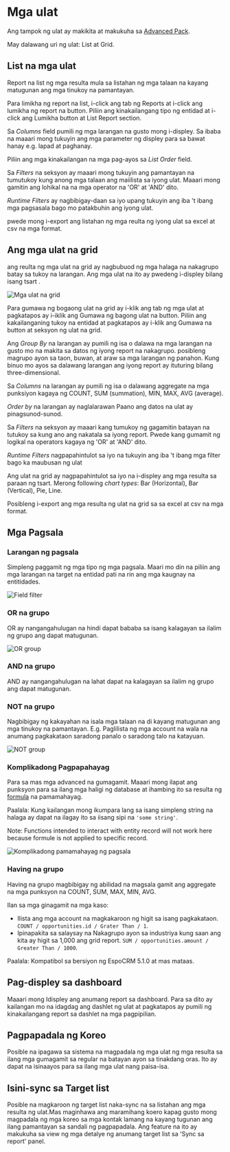 # Mga ulat

Ang tampok ng ulat ay makikita at makukuha sa [Advanced Pack](https://www.espocrm.com/extensions/advanced-pack/).

May dalawang uri ng ulat: List at Grid.  

## List na mga ulat

Report na list ng mga resulta mula sa listahan ng mga talaan na kayang matugunan ang mga tinukoy na pamantayan.

Para limikha ng report na list, i-click ang tab ng Reports at i-click ang lumikha ng report na button. Piliin ang kinakailangang tipo ng entidad at i-click ang Lumikha button at List Report section.

Sa _Columns_ field pumili ng mga larangan na gusto mong i-displey. Sa ibaba na maaari mong tukuyin ang mga parameter ng displey para sa bawat hanay e.g. lapad at paghanay.

Piliin ang mga kinakailangan na mga pag-ayos sa  _List Order_ field. 

Sa _Filters_ na seksyon ay maaari mong tukuyin ang pamantayan na tumutukoy kung anong mga talaan ang maiilista sa iyong ulat. Maaari mong gamitin ang lohikal na na mga operator na 'OR' at 'AND' dito.

_Runtime Filters_ ay nagbibigay-daan sa iyo upang tukuyin ang iba 't ibang mga pagsasala bago mo patakbuhin ang iyong ulat.

pwede mong i-export ang listahan ng mga reulta ng iyong ulat sa excel at csv na mga format.

## Ang mga ulat na grid

ang reulta ng mga ulat na grid ay nagbubuod ng mga halaga na nakagrupo batay sa tukoy na larangan. Ang mga ulat na ito ay pwedeng i-displey bilang isang tsart .

![Mga ulat na grid](../_static/images/user-guide/reports/grid.png)

Para gumawa ng bogaong ulat na grid ay i-klik ang tab ng mga ulat at pagkatapos ay i-iklik ang Gumawa ng bagong ulat na button. Piliin ang kakailanganing tukoy na entidad at pagkatapos ay i-klik ang Gumawa na button at seksyon ng ulat na grid.

Ang _Group By_ na larangan ay pumili ng isa o dalawa na mga larangan na gusto mo na makita sa datos ng iyong report na nakagrupo. posibleng magrupo ayon sa taon, buwan, at araw sa mga larangan ng panahon. Kung binuo mo ayos sa dalawang larangan ang iyong report ay ituturing bilang three-dimensional.

Sa _Columns_ na larangan ay pumili ng isa o dalawang aggregate na mga punksiyon kagaya ng  COUNT, SUM (summation), MIN, MAX, AVG (average).

_Order by_ na larangan ay naglalarawan Paano ang datos na ulat ay pinagsunod-sunod.

Sa _Filters_ na seksyon ay maaari kang tumukoy ng gagamitin batayan na tutukoy sa kung ano ang nakatala sa iyong report. Pwede kang gumamit ng logikal na operators kagaya ng 'OR' at 'AND' dito.

_Runtime Filters_ nagpapahintulot sa iyo na tukuyin ang iba 't ibang mga filter bago ka maubusan ng ulat

Ang ulat na grid ay nagpapahintulot sa iyo na i-displey ang mga resulta sa paraan ng tsart. Merong following _chart types_: Bar (Horizontal), Bar (Vertical), Pie, Line.

Posibleng i-export ang mga resulta ng ulat na grid sa sa excel at csv na mga format.

## Mga Pagsala

### Larangan ng pagsala

Simpleng paggamit ng mga tipo ng mga pagsala. Maari mo din na piliin ang mga larangan na target na entidad pati na rin ang mga kaugnay na entitidades.

![Field filter](../_static/images/user-guide/reports/filter-field.png)

### OR na grupo

OR ay nangangahulugan na  hindi dapat bababa sa isang kalagayan sa ilalim ng grupo ang dapat matugunan.

![OR group](../_static/images/user-guide/reports/filter-or.png)

### AND na grupo

AND ay nangangahulugan na lahat dapat na kalagayan sa ilalim ng grupo ang dapat matugunan.

### NOT na grupo

Nagbibigay ng kakayahan na isala mga talaan na di kayang matugunan ang mga tinukoy na pamantayan. E.g. Paglilista ng mga account na wala na anumang pagkakataon saradong panalo o saradong talo na katayuan.

![NOT group](../_static/images/user-guide/reports/filter-not.png)

### Komplikadong Pagpapahayag

Para sa mas mga advanced na gumagamit. Maaari mong ilapat ang punksyon para sa ilang mga haligi ng database at ihambing ito sa resulta ng [formula](../administration/formula.md) na pamamahayag.

Paalala: Kung kailangan mong ikumpara lang sa isang simpleng string na halaga ay dapat na ilagay ito sa iisang sipi na `'some string'`.

Note: Functions intended to interact with entity record will not work here because formule is not applied to specific record.

![Komplikadong pamamahayag ng pagsala](../_static/images/user-guide/reports/filter-complex.png)

### Having na grupo

Having na grupo magbibigay ng abilidad na magsala gamit ang aggregate na mga punksyon na COUNT, SUM, MAX, MIN, AVG.

Ilan sa mga ginagamit na mga kaso:

* Ilista ang mga account na magkakaroon ng higit sa isang pagkakataon. `COUNT / opportunities.id / Grater Than / 1`.
* Ipinapakita sa salaysay na Nakagrupo ayon sa industriya kung saan ang kita ay higit sa 1,000 ang grid report. `SUM / opportunities.amount / Greater Than / 1000`.

Paalala: Kompatibol sa bersiyon ng EspoCRM 5.1.0 at mas mataas.

## Pag-displey sa dashboard

Maaari mong Idispley ang anumang report sa dashboard. Para sa dito ay kailangan mo na idagdag ang dashlet ng ulat at pagkatapos ay pumili ng kinakailangang report sa dashlet na mga pagpipilian.

## Pagpapadala ng Koreo

Posible na ipagawa sa sistema na magpadala ng mga ulat ng mga resulta sa ilang mga gumagamit sa regular na batayan ayon sa tinakdang oras. Ito ay dapat na isinaayos para sa ilang mga ulat nang paisa-isa.

## Isini-sync sa Target list

Posible na magkaroon ng target list naka-sync na sa listahan ang mga resulta ng ulat.Mas maginhawa ang maramihang koero kapag gusto mong magpadala ng mga koreo sa mga kontak lamang na kayang tugunan ang ilang pamantayan sa sandali ng pagpapadala. Ang feature na ito ay makukuha sa view ng mga detalye ng anumang target list sa 'Sync sa report' panel.
